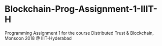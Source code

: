 # Blockchain-Prog-Assignment-1-IIIT-H
Programming Assignment 1 for the course Distributed Trust &amp; Blockchain, Monsoon 2018 @ IIIT-Hyderabad
